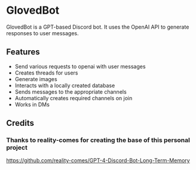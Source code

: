 # GlovedBot

GlovedBot is a GPT-based Discord bot. It uses the OpenAI API to generate responses to user messages.

## Features

- Send various requests to openai with user messages
- Creates threads for users
- Generate images
- Interacts with a locally created database
- Sends messages to the appropriate channels
- Automatically creates required channels on join
- Works in DMs

## Credits
### Thanks to reality-comes for creating the base of this personal project
https://github.com/reality-comes/GPT-4-Discord-Bot-Long-Term-Memory